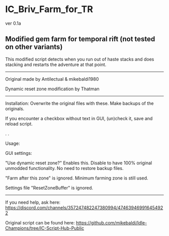 # IC_Briv_Farm_for_TR

ver 0.1a

Modified gem farm for temporal rift (not tested on other variants)
--
This modified script detects when you run out of haste stacks and does stacking and restarts the adventure at that point.

---


Original made by Antilectual & mikebaldi1980

Dynamic reset zone modification by Thatman

---
 
 
 Installation: Overwrite the original files with these. Make backups of the originals.
 
 If you encounter a checkbox without text in GUI, (un)check it, save and reload script.

.
.


Usage:

GUI settings:

"Use dynamic reset zone?" Enables this. Disable to have 100% original unmodded functionality. No need to restore backup files.

"Farm after this zone" is ignored. Minimum farming zone is still used.

Settings file "ResetZoneBuffer" is ignored.

---

If you need help, ask here: https://discord.com/channels/357247482247380994/474639469916454922

Original script can be found here: https://github.com/mikebaldi/Idle-Champions/tree/IC-Script-Hub-Public
